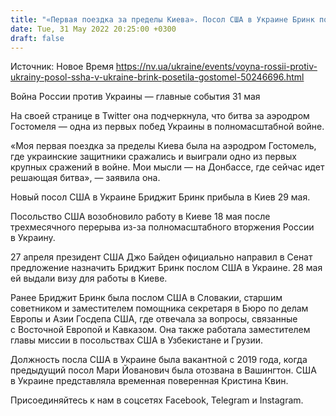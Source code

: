```yaml
---
title: "«Первая поездка за пределы Киева». Посол США в Украине Бринк посетила Гостомель"
date: Tue, 31 May 2022 20:25:00 +0300
draft: false
---
```

Источник: Новое Время https://nv.ua/ukraine/events/voyna-rossii-protiv-ukrainy-posol-ssha-v-ukraine-brink-posetila-gostomel-50246696.html


Война России против Украины — главные события 31 мая

 На своей странице в Twitter она подчеркнула, что битва за аэродром Гостомеля — одна из первых побед Украины в полномасштабной войне.

«Моя первая поездка за пределы Киева была на аэродром Гостомель, где украинские защитники сражались и выиграли одно из первых крупных сражений в войне. Мои мысли — на Донбассе, где сейчас идет решающая битва», — заявила она.

Новый посол США в Украине Бриджит Бринк прибыла в Киев 29 мая.

Посольство США возобновило работу в Киеве 18 мая после трехмесячного перерыва из-за полномасштабного вторжения России в Украину.

27 апреля президент США Джо Байден официально направил в Сенат предложение назначить Бриджит Бринк послом США в Украине. 28 мая ей выдали визу для работы в Киеве.

Ранее Бриджит Бринк была послом США в Словакии, старшим советником и заместителем помощника секретаря в Бюро по делам Европы и Азии Госдепа США, где отвечала за вопросы, связанные с Восточной Европой и Кавказом. Она также работала заместителем главы миссии в посольствах США в Узбекистане и Грузии.

Должность посла США в Украине была вакантной с 2019 года, когда предыдущий посол Мари Йованович была отозвана в Вашингтон. США в Украине представляла временная поверенная Кристина Квин.

Присоединяйтесь к нам в соцсетях Facebook, Telegram и Instagram.
